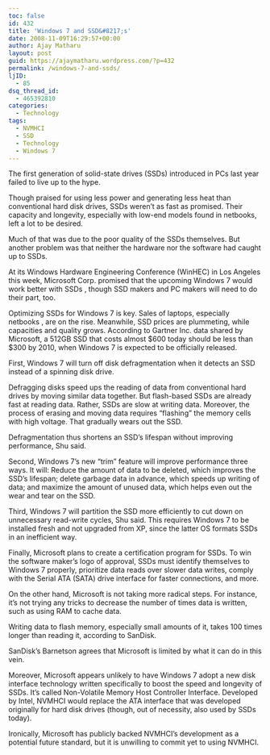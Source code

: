 ```yaml
---
toc: false
id: 432
title: 'Windows 7 and SSD&#8217;s'
date: 2008-11-09T16:29:57+00:00
author: Ajay Matharu
layout: post
guid: https://ajaymatharu.wordpress.com/?p=432
permalink: /windows-7-and-ssds/
ljID:
  - 85
dsq_thread_id:
  - 465392810
categories:
  - Technology
tags:
  - NVMHCI
  - SSD
  - Technology
  - Windows 7
---
```

The first generation of solid-state drives (SSDs) introduced in PCs last year failed to live up to the hype.

Though praised for using less power and generating less heat than conventional hard disk drives, SSDs weren&#8217;t as fast as promised. Their capacity and longevity, especially with low-end models found in netbooks, left a lot to be desired.

Much of that was due to the poor quality of the SSDs themselves. But another problem was that neither the hardware nor the software had caught up to SSDs.

At its Windows Hardware Engineering Conference (WinHEC) in Los Angeles this week, Microsoft Corp. promised that the upcoming Windows 7 would work better with SSDs , though SSD makers and PC makers will need to do their part, too.

Optimizing SSDs for Windows 7 is key. Sales of laptops, especially netbooks , are on the rise. Meanwhile, SSD prices are plummeting, while capacities and quality grows. According to Gartner Inc. data shared by Microsoft, a 512GB SSD that costs almost $600 today should be less than $300 by 2010, when Windows 7 is expected to be officially released.
  
First, Windows 7 will turn off disk defragmentation when it detects an SSD instead of a spinning disk drive.

Defragging disks speed ups the reading of data from conventional hard drives by moving similar data together. But flash-based SSDs are already fast at reading data. Rather, SSDs are slow at writing data. Moreover, the process of erasing and moving data requires &#8220;flashing&#8221; the memory cells with high voltage. That gradually wears out the SSD.

Defragmentation thus shortens an SSD&#8217;s lifespan without improving performance, Shu said.

Second, Windows 7&#8217;s new &#8220;trim&#8221; feature will improve performance three ways. It will: Reduce the amount of data to be deleted, which improves the SSD&#8217;s lifespan; delete garbage data in advance, which speeds up writing of data; and maximize the amount of unused data, which helps even out the wear and tear on the SSD.

Third, Windows 7 will partition the SSD more efficiently to cut down on unnecessary read-write cycles, Shu said. This requires Windows 7 to be installed fresh and not upgraded from XP, since the latter OS formats SSDs in an inefficient way.

Finally, Microsoft plans to create a certification program for SSDs. To win the software maker&#8217;s logo of approval, SSDs must identify themselves to Windows 7 properly, prioritize data reads over slower data writes, comply with the Serial ATA (SATA) drive interface for faster connections, and more.

On the other hand, Microsoft is not taking more radical steps. For instance, it&#8217;s not trying any tricks to decrease the number of times data is written, such as using RAM to cache data.

Writing data to flash memory, especially small amounts of it, takes 100 times longer than reading it, according to SanDisk.

SanDisk&#8217;s Barnetson agrees that Microsoft is limited by what it can do in this vein.
  
Moreover, Microsoft appears unlikely to have Windows 7 adopt a new disk interface technology written specifically to boost the speed and longevity of SSDs. It&#8217;s called Non-Volatile Memory Host Controller Interface. Developed by Intel, NVMHCI would replace the ATA interface that was developed originally for hard disk drives (though, out of necessity, also used by SSDs today).

Ironically, Microsoft has publicly backed NVMHCI&#8217;s development as a potential future standard, but it is unwilling to commit yet to using NVMHCI.
